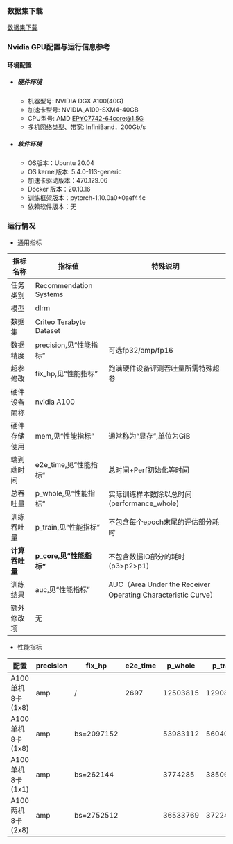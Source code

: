 ### 数据集下载

[数据集下载](../../benchmarks/dlrm/README.md#数据集下载地址)

### Nvidia GPU配置与运行信息参考
#### 环境配置

- ##### 硬件环境
    - 机器型号: NVIDIA DGX A100(40G) 
    - 加速卡型号: NVIDIA_A100-SXM4-40GB
    - CPU型号: AMD EPYC7742-64core@1.5G
    - 多机网络类型、带宽: InfiniBand，200Gb/s

- ##### 软件环境
   - OS版本：Ubuntu 20.04
   - OS kernel版本: 5.4.0-113-generic     
   - 加速卡驱动版本：470.129.06
   - Docker 版本：20.10.16
   - 训练框架版本：pytorch-1.10.0a0+0aef44c
   - 依赖软件版本：无


### 运行情况

* 通用指标

| 指标名称       | 指标值                  | 特殊说明                                                      |
| -------------- | ----------------------- | ------------------------------------------------------------- |
| 任务类别       | Recommendation Systems  |                                                               |
| 模型           | dlrm                    |                                                               |
| 数据集         | Criteo Terabyte Dataset |                                                               |
| 数据精度       | precision,见“性能指标”  | 可选fp32/amp/fp16                                             |
| 超参修改       | fix_hp,见“性能指标”     | 跑满硬件设备评测吞吐量所需特殊超参                            |
| 硬件设备简称   | nvidia A100             |                                                               |
| 硬件存储使用   | mem,见“性能指标”        | 通常称为“显存”,单位为GiB                                      |
| 端到端时间     | e2e_time,见“性能指标”   | 总时间+Perf初始化等时间                                       |
| 总吞吐量       | p_whole,见“性能指标”    | 实际训练样本数除以总时间(performance_whole)                   |
| 训练吞吐量     | p_train,见“性能指标”    | 不包含每个epoch末尾的评估部分耗时                             |
| **计算吞吐量** | **p_core,见“性能指标”** | 不包含数据IO部分的耗时(p3>p2>p1)                              |
| 训练结果       | auc,见“性能指标”        | AUC（Area Under the Receiver Operating Characteristic Curve） |
| 额外修改项     | 无                      |                                                               |

* 性能指标

| 配置             | precision | fix_hp     | e2e_time | p_whole  | p_train  | p_core   | auc          | mem       |
| ---------------- | --------- | ---------- | -------- | -------- | -------- | -------- | ------------ | --------- |
| A100单机8卡(1x8) | amp       | /          | 2697     | 12503815 | 12908968 | 14514735 | 0.8026/0.802 | 9.4/40.0  |
| A100单机8卡(1x8) | amp       | bs=2097152 |          | 53983112 | 56040128 | 69826157 |              | 33.4/40.0 |
| A100单机8卡(1x1) | amp       | bs=262144  |          | 3774285  | 3850633  | 4538679  |              | 33.1/40.0 |
| A100两机8卡(2x8) | amp       | bs=2752512 |          | 36533769 | 37224164 | 40628571 |              | 34.0/40.0 |

